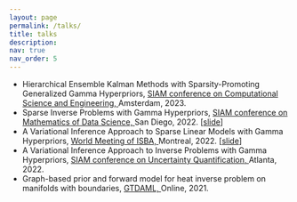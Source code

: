 ```yaml
---
layout: page
permalink: /talks/
title: talks
description:
nav: true
nav_order: 5
---
```

* Hierarchical Ensemble Kalman Methods with Sparsity-Promoting Generalized Gamma Hyperpriors, <a href="https://www.siam.org/conferences/cm/conference/mds22"> SIAM conference on Computational Science and Engineering, </a> Amsterdam, 2023.
* Sparse Inverse Problems with Gamma Hyperpriors, <a href="https://www.siam.org/conferences/cm/conference/mds22"> SIAM conference on Mathematics of Data Science, </a> San Diego, 2022. [[slide](/assets/pdf/Hierarchical_SIAM_MODS.pdf)]
* A Variational Inference Approach to Sparse Linear Models with Gamma Hyperpriors, <a href="https://isbawebmaster.github.io/ISBA2022/"> World Meeting of ISBA, </a> Montreal, 2022. [[slide](/assets/pdf/VIAS_ISBA.pdf)]
* A Variational Inference Approach to Inverse Problems with Gamma Hyperpriors, <a href="https://www.siam.org/conferences/cm/conference/uq22"> SIAM conference on Uncertainty Quantification, </a> Atlanta, 2022. 
* Graph-based prior and forward model for heat inverse
problem on manifolds with boundaries, <a href="https://gtdaml.wixsite.com/2021"> GTDAML, </a> Online, 2021.
